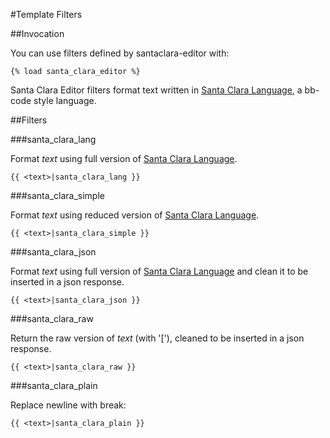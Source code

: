 #Template Filters

##Invocation

You can use filters defined by santaclara-editor with:
```
{% load santa_clara_editor %}
```

Santa Clara Editor filters format text written in [Santa Clara
Language](santaclara_languages.md), a bb-code style language.

##Filters

###santa_clara_lang

Format _text_ using full version of [Santa Clara
Language](santaclara_languages.md).

```
{{ <text>|santa_clara_lang }}
```

###santa_clara_simple

Format _text_ using reduced version of [Santa Clara
Language](santaclara_languages.md).

```
{{ <text>|santa_clara_simple }}
```

###santa_clara_json

Format _text_ using full version of [Santa Clara
Language](santaclara_languages.md) and clean it to be inserted in
a json response.

```
{{ <text>|santa_clara_json }}
```

###santa_clara_raw

Return the raw version of _text_ (with '['), cleaned to be inserted in a json response.

```
{{ <text>|santa_clara_raw }}
```

###santa_clara_plain

Replace newline with break:

```
{{ <text>|santa_clara_plain }}
```

